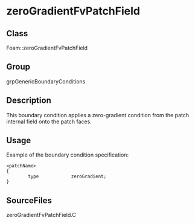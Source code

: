 # zeroGradientFvPatchField 
## Class
Foam::zeroGradientFvPatchField

## Group
grpGenericBoundaryConditions

## Description
This boundary condition applies a zero-gradient condition from the patch
internal field onto the patch faces.

## Usage
Example of the boundary condition specification:
```
<patchName>
{
        type            zeroGradient;
}
```

## SourceFiles
zeroGradientFvPatchField.C

